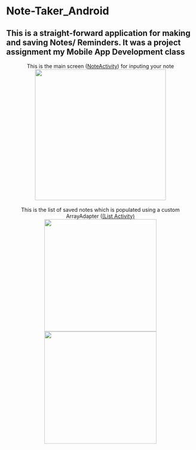 # Note-Taker_Android
## This is a straight-forward application for making and saving Notes/ Reminders. It was a project assignment my Mobile App Development class
<div align="center">
This is the main screen (<a href="https://github.com/Nothingrhymeswithorange/Note-Taker_Android/blob/master/app/src/main/java/com/ethical_techniques/notemaker/NoteActivity.java">NoteActivity</a>) for inputing your note
</div>
<div align="center">
<img src="https://github.com/Nothingrhymeswithorange/Note-Taker_Android/blob/master/doc-resources/Note-Screen.png" height="350px"> 
</div>
<br>

<div align="center">
This is the list of saved notes which is populated using a custom ArrayAdapter (<a href="https://github.com/Nothingrhymeswithorange/Note-Taker_Android/blob/master/app/src/main/java/com/ethical_techniques/notemaker/ListActivity.java">(List Activity)</a></div>
<div align="center">
  <img src="https://github.com/Nothingrhymeswithorange/Note-Taker_Android/blob/master/doc-resources/Note_List_2.png" height=300px
       hspace="20">
    <img src="https://github.com/Nothingrhymeswithorange/Note-Taker_Android/blob/master/doc-resources/Note_App_list.png" height=300px
       hspace="20">
</div>

